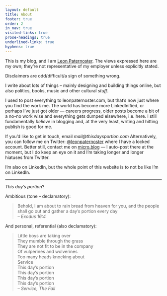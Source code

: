 ```yaml
---
layout: default
title: About
footer: true
order: 2
in_nav: true
visited-links: true
prose-headings: true
underlined-links: true
hyphens: true
---
```


This is my blog, and I am [Leon Paternoster](https://www.leonpaternoster.com). The views expressed here are my own; they’re not representative of my employer unless explicitly stated.

Disclaimers are odd/difficult/a sign of something wrong.

I write about lots of things – mainly designing and building things online, but also politics, books, music and other cultural _stuff_.

I used to post everything to leonpaternoster.com, but that’s now just where you find the work me. The world has become more LinkedInified, or perhaps I’ve just got older — careers progress, older posts become a bit of a no-no work wise and everything gets dumped elsewhere, i.e. here. I still fundamentally _believe_ in blogging and, at the very least, writing and hitting publish is good for me.

If you’d like to get in touch, email _mail@thisdaysportion.com_ Alternatively, you can follow me on Twitter: [@leonpaternoster](https://twitter.com/leonpaternoster/) where I have a locked account. Better still, contact me on [micro.blog](https://micro.blog/leonp) — I auto-post there at the moment, but I do keep an eye on it and I’m taking longer and longer hiatuses from Twitter.

I’m also on LinkedIn, but the whole point of this website is to not be like I’m on LinkedIn.

<hr>

_This day’s portion_?

Ambitious (tone – declamatory):

> Behold, I am about to rain bread from heaven for you, and the people shall go out and gather a day’s portion every day <br><cite>– Exodus 16:4</cite>

And personal, referential (also declamatory):

> Little boys are taking over<br>
They mumble through the grass<br>
They are not fit to be in the company<br>
Of vulperines and wolverines<br>
Too many heads knocking about<br>
Service<br>
This day’s portion<br>
This day’s portion<br>
This day’s portion<br>
This day’s portion<br>
<cite>– Service, The Fall</cite>
